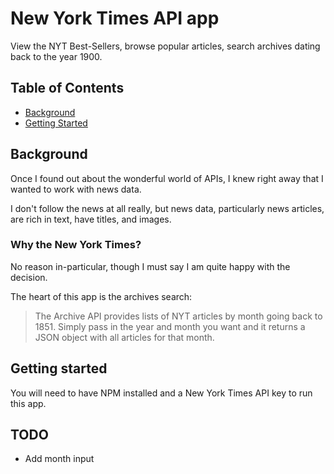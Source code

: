 


# New York Times API app

View the NYT Best-Sellers, browse popular articles, search archives dating back to the year 1900.

## Table of Contents
- [Background](#background)
- [Getting Started](#getStarted)

<a name="background"></a>
## Background
Once I found out about the wonderful world of APIs, I knew right away that I wanted to work with news data.

I don't follow the news at all really, but news data, particularly news articles, are rich in text, have titles, and images. 

### Why the New York Times?
No reason in-particular, though I must say I am quite happy with the decision.

The heart of this app is the archives search:
> The Archive API provides lists of NYT articles by month going back to 1851. Simply pass in the year and month you want and it returns a JSON object with all articles for that month.


<a name="getStarted"></a>
## Getting started 
You will need to have NPM installed and a New York Times API key to run this app.




## TODO
- Add month input